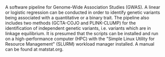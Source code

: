 A software pipeline for Genome-Wide Association Studies (GWAS). A linear or logistic regression can be conducted in order to identify genetic variants being associated with a quantitative or a binary trait. The pipeline also includes two methods (GCTA-COJO and PLINK-CLUMP) for the identification of independent genetic variants, i.e. variants which are in linkage equilibrium. It is presumed that the scripts can be installed and run on a high-performance computer (HPC) with the "Simple Linux Utility for Resource Management" (SLURM) workload manager installed. A manual can be found at matstat.org.
